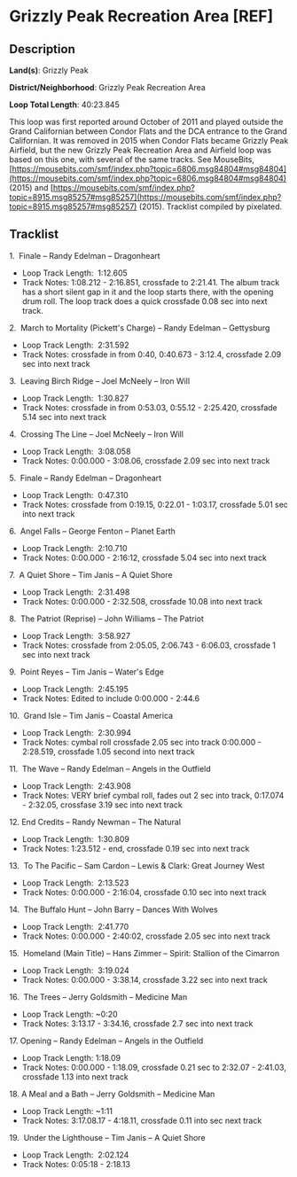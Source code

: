 # Grizzly Peak Recreation Area [REF]

## Description

**Land(s)**: Grizzly Peak

**District/Neighborhood**: Grizzly Peak Recreation Area

**Loop Total Length**: 40:23.845

This loop was first reported around October of 2011 and played outside the Grand Californian between Condor Flats and the DCA entrance to the Grand Californian. It was removed in 2015 when Condor Flats became Grizzly Peak Airfield, but the new Grizzly Peak Recreation Area and Airfield loop was based on this one, with several of the same tracks. See MouseBits, [https://mousebits.com/smf/index.php?topic=6806.msg84804#msg84804](https://mousebits.com/smf/index.php?topic=6806.msg84804#msg84804) (2015) and [https://mousebits.com/smf/index.php?topic=8915.msg85257#msg85257](https://mousebits.com/smf/index.php?topic=8915.msg85257#msg85257) (2015). Tracklist compiled by pixelated.

## Tracklist

1\.  Finale – Randy Edelman – Dragonheart 

- Loop Track Length:  1:12.605
- Track Notes: 1:08.212 - 2:16.851, crossfade to 2:21.41. The album track has a short silent gap in it and the loop starts there, with the opening drum roll. The loop track does a quick crossfade 0.08 sec into next track.

2\.  March to Mortality (Pickett's Charge) – Randy Edelman – Gettysburg 

- Loop Track Length:  2:31.592
- Track Notes: crossfade in from 0:40, 0:40.673 - 3:12.4, crossfade 2.09 sec into next track

3\.  Leaving Birch Ridge – Joel McNeely – Iron Will 

- Loop Track Length:  1:30.827
- Track Notes: crossfade in from 0:53.03, 0:55.12 - 2:25.420, crossfade 5.14 sec into next track

4\.  Crossing The Line – Joel McNeely – Iron Will 

- Loop Track Length:  3:08.058
- Track Notes: 0:00.000 - 3:08.06, crossfade 2.09 sec into next track

5\.  Finale – Randy Edelman – Dragonheart 

- Loop Track Length:  0:47.310
- Track Notes: crossfade from 0:19.15, 0:22.01 - 1:03.17, crossfade 5.01 sec into next track

6\.  Angel Falls – George Fenton – Planet Earth 

- Loop Track Length:  2:10.710
- Track Notes: 0:00.000 - 2:16:12, crossfade 5.04 sec into next track

7\.  A Quiet Shore – Tim Janis – A Quiet Shore 

- Loop Track Length:  2:31.498
- Track Notes: 0:00.000 - 2:32.508, crossfade 10.08 into next track

8\.  The Patriot (Reprise) – John Williams – The Patriot 

- Loop Track Length:  3:58.927
- Track Notes: crossfade from 2:05.05, 2:06.743 - 6:06.03, crossfade 1 sec into next track

9\.  Point Reyes – Tim Janis – Water's Edge 

- Loop Track Length:  2:45.195
- Track Notes: Edited to include 0:00.000 - 2:44.6

10\.  Grand Isle – Tim Janis – Coastal America 

- Loop Track Length:  2:30.994
- Track Notes: cymbal roll crossfade 2.05 sec into track 0:00.000 - 2:28.519, crossfade 1.05 second into next track

11\.  The Wave – Randy Edelman – Angels in the Outfield 

- Loop Track Length:  2:43.908
- Track Notes: VERY brief cymbal roll, fades out 2 sec into track, 0:17.074 - 2:32.05, crossfase 3.19 sec into next track

12\. End Credits – Randy Newman – The Natural 

- Loop Track Length:  1:30.809
- Track Notes: 1:23.512 - end, crossfade 0.19 sec into next track

13\.  To The Pacific – Sam Cardon – Lewis & Clark: Great Journey West 

- Loop Track Length:  2:13.523
- Track Notes: 0:00.000 - 2:16:04, crossfade 0.10 sec into next track

14\.  The Buffalo Hunt – John Barry – Dances With Wolves 

- Loop Track Length:  2:41.770
- Track Notes: 0:00.000 - 2:40:02, crossfade 2.05 sec into next track

15\.  Homeland (Main Title) – Hans Zimmer – Spirit: Stallion of the Cimarron 

- Loop Track Length:  3:19.024
- Track Notes: 0:00.000 - 3:38.14, crossfade 3.22 sec into next track

16\.  The Trees – Jerry Goldsmith – Medicine Man 

- Loop Track Length: ~0:20
- Track Notes: 3:13.17 - 3:34.16, crossfade 2.7 sec into next track

17\. Opening – Randy Edelman – Angels in the Outfield 

- Loop Track Length: 1:18.09
- Track Notes: 0:00.000 - 1:18.09, crossfade 0.21 sec to 2:32.07 - 2:41.03, crossfade 1.13 into next track

18\. A Meal and a Bath – Jerry Goldsmith – Medicine Man

- Loop Track Length: ~1:11
- Track Notes: 3:17.08.17 - 4:18.11, crossfade 0.11 into sec next track

19\.  Under the Lighthouse – Tim Janis – A Quiet Shore 

- Loop Track Length:  2:02.124
- Track Notes: 0:05:18 - 2:18.13

